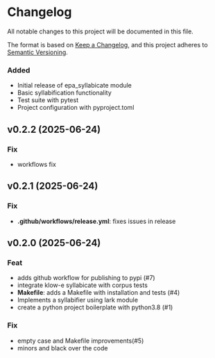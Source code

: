 # Changelog

All notable changes to this project will be documented in this file.

The format is based on [Keep a Changelog](https://keepachangelog.com/en/1.0.0/),
and this project adheres to [Semantic Versioning](https://semver.org/spec/v2.0.0.html).


### Added
- Initial release of epa_syllabicate module
- Basic syllabification functionality
- Test suite with pytest
- Project configuration with pyproject.toml
## v0.2.2 (2025-06-24)

### Fix

- workflows fix

## v0.2.1 (2025-06-24)

### Fix

- **.github/workflows/release.yml**: fixes issues in release

## v0.2.0 (2025-06-24)

### Feat

- adds github workflow for publishing to pypi (#7)
- integrate klow-e syllabicate with corpus tests
- **Makefile**: adds a Makefile with installation and tests (#4)
- Implements a syllabifier using lark module
- create a python project boilerplate with python3.8 (#1)

### Fix

- empty case and Makefile improvements(#5)
- minors and black over the code